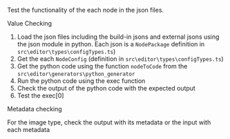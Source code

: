 Test the functionality of the each node in the json files.

Value Checking

1) Load the json files including the build-in jsons and external jsons using the json module in python. Each json is a  `NodePackage` definition in `src\editor\types\configTypes.ts`)
2) Get the each `NodeConfig` (definition in `src\editor\types\configTypes.ts`)
3) Get the python code using the function `nodeToCode` from the `src\editor\generators\python_generator`
4) Run the python code using the exec function
5) Check the output of the python code with the expected output
6) Test the exec[0]

Metadata checking

For the image type, check the output with its metadata or the input with each metadata
